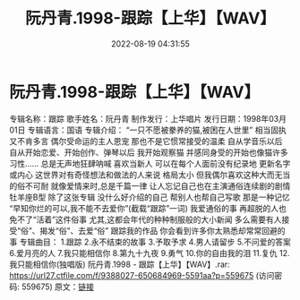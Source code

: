 ﻿---
title: 阮丹青.1998-跟踪【上华】【WAV】
date: 2022-08-19 04:31:55
categories: WAV车载音乐、镜像
tags: 华语中文
---
# 阮丹青.1998-跟踪【上华】【WAV】

专辑名称：跟踪
歌手姓名：阮丹青
制作发行：上华唱片
发行日期：1998年03月01日
专辑语言：国语
专辑介绍：
“一只不愿被豢养的猫,被困在人世里”
相当固执 又不肯多言
偶尔受命运的主人恩宠
那也不是它惯常接受的温柔
自从学音乐以后
自从开始恋爱、开始创作、弹琴以后
我开始观察猫
并感同身受的开始也像猫许多习性……
总是无声地狂肆呐喊
喜欢当新人
可以在每个人面前没有纪录地
更新名字或内心
这世界对有奇怪想法和做法的人来说
格局太小
但我偶尔喜欢这种大而无当的俗不可耐
就像爱情来时,总是千篇一律
让人忘记自己也在主演通俗连续剧的剧情
牡羊座B型
除了这张专辑
没什么好介绍的自己
帮别人也帮自己写歌
那是一种记忆
“早知你烂的可以,我不能不去爱你”(截载“跟踪”一词)
我爱通俗的事
再超脱的人也免不了“活着”这件俗事
尤其,这都会年代的种种制服般的大小新闻
多么需要有人接受“俗”、揭发“俗”、去爱“俗”
跟踪我的作品
你会看到许多你太熟悉却常常回避的事
专辑曲目：
1.跟踪
2.永不结束的故事
3.予取予求
4.男人请留步
5.不问爱的答案
6.爱月亮的人
7.我只能相信你
8.第九十九夜
9.勇气
10.你的自由我的泪
11.复仇
12.我只能相信你(独唱版)
阮丹青.1998 - 跟踪【上华】【WAV】.rar: https://url27.ctfile.com/f/9388027-650684969-5591aa?p=559675
(访问密码: 559675)
原文：[链接](https://blog.sina.com.cn/s/blog_1647c7e7601030yy1.html)